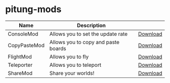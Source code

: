 # pitung-mods

| Name         | Description                         |                                                                        |
|--------------|-------------------------------------|:----------------------------------------------------------------------:|
| ConsoleMod   | Allows you to set the update rate   | [Download](http://pipe0481.heliohost.org/pitung/mods/RateEr.dll)       |
| CopyPasteMod | Allows you to copy and paste boards | [Download](http://pipe0481.heliohost.org/pitung/mods/CopyPasteMod.dll) |
| FlightMod    | Allows you to fly                   |   [Download](http://pipe0481.heliohost.org/pitung/mods/FlightMod.dll)  |
| Teleporter   | Allows you to teleport              |  [Download](http://pipe0481.heliohost.org/pitung/mods/Teleporter.dll)  |
| ShareMod     | Share your worlds!                  | [Download](http://pipe0481.heliohost.org/pitung/mods/download.php?mod=ShareMod)|
